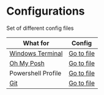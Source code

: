 # Configurations

Set of different config files

| What for | Config |
| --- | --- |
| [Windows Terminal](https://github.com/microsoft/terminal) | [Go to file](terminal/settings.json) |
| [Oh My Posh](https://ohmyposh.dev/) | [Go to file](powershell/oh-my-posh.json) |
| Powershell Profile | [Go to file](powershell/Microsoft.PowerShell_profile.ps1) |
| [Git](https://git-scm.com/) | [Go to file](.gitconfig) |